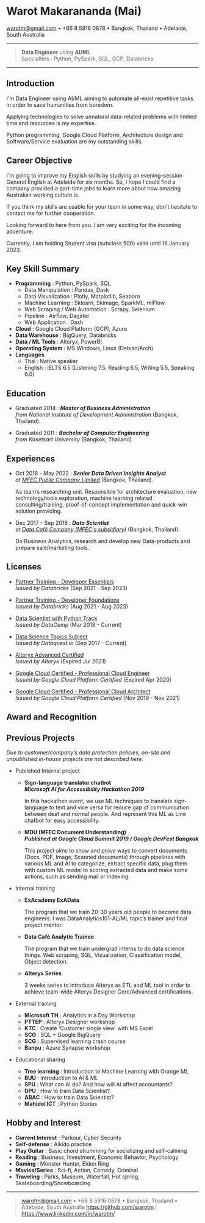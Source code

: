 Warot Makarananda (Mai)
=======================

<warotm@gmail.com> • +66 8 5916 0878 • Bangkok, Thailand • Adelaide, South Australia

----

> **Data Engineer** using **AI/ML**\
> Specialties : Python, PySpark, SQL, GCP, Databricks

----

Introduction
------------

I'm Data Engineer using AI/ML aiming to automate all-exist repetitive tasks in order to save humanities from boredom.

Applying technologies to solve unnatural data-related problems with limited time and resources is my expertise.

Python programming, Google Cloud Platform, Architecture design and Software/Service evaluation are my outstanding skills.

Career Objective
----------------

I'm going to improve my English skills by studying an evening-session General English at Adelaide for six months. So, I hope I could find a company provided a part-time jobs to learn more about how amazing Australian working culture is.

If you think my skills are usable for your team in some way, don't hesitate to contact me for further cooperation.

Looking forward to here from you. I am very exciting for the incoming adventure.

Currently, I am holding Student visa (subclass 500) valid until 16 January 2023.

Key Skill Summary
-----------------

- **Programming** : Python, PySpark, SQL
  - Data Manipulation : Pandas, Dask
  - Data Visualization : Plotly, Matplotlib, Seaborn
  - Machine Learning : Sklearn, Skimage, SparkML, mlFlow
  - Web Scraping / Web Automation : Scrapy, Selenium
  - Pipeline : Airflow, Dagster
  - Web Application : Dash
- **Cloud** : Google Cloud Platform (GCP), Azure
- **Data Warehouse** : BigQuery, Databricks
- **Data / ML Tools** : Alteryx, PowerBI
- **Operating System** : MS Windows, Linux (Debian/Arch)
- **Languages**
  - Thai : Native speaker
  - English : IELTS 6.5 (Listening 7.5, Reading 6.5, Writing 5.5, Speaking 6.0)

Education
---------

- Graduated 2014
:   ***Master of Business Administration**\
from National Institute of Development Administration* (Bangkok, Thailand).

- Graduated 2011
:   ***Bachelor of Computer Engineering**\
from Kasetsart University* (Bangkok, Thailand)

Experiences
-----------

- Oct 2018 - May 2022
:   ***Senior Data Driven Insights Analyst**\
at [MFEC Public Company Limited](https://www.mfec.co.th/)* (Bangkok, Thailand).

    As team’s researching unit. Responsible for architecture evaluation, new technology/tools exploration, machine learning related consulting/training, proof-of-concept implementation and quick-win solution providing.

- Dec 2017 - Sep 2018
:   ***Data Scientist**\
at [Data Café Company (MFEC's subsidiary)](https://datacafethailand.com/)* (Bangkok, Thailand).

    Do Business Analytics, research and develop new Data-products and prepare sale/marketing tools.

Licenses
--------

- [Partner Training - Developer Essentials](https://credentials.databricks.com/155b03e1-08dc-4210-8e83-98f553d75e4d)\
    *Issued by Databricks*
    (Sep 2021 - Sep 2023)

- [Partner Training - Developer Foundations](https://credentials.databricks.com/0701c154-349f-426c-8169-356cbb8bf59c)\
    *Issued by Databricks*
    (Aug 2021 - Aug 2023)

- [Data Scientist with Python Track](https://www.datacamp.com/statement-of-accomplishment/track/3f8a3dcee414a38050ead385dc11a35d02ea2010)\
    *Issued by DataCamp*
    (Mar 2018 - Current)

- [Data Science Topics Subject](https://app.dataquest.io/view_cert/GZCQJP0S6WLYQT99BFHJ/)\
    *Issued by Dataquest.io*
    (Sep 2017 - Current)

- [Alteryx Advanced Certified](https://s3.us-east-2.amazonaws.com/ayx.certificates/20190726_AlterxDesignerAdvanced0TPn5UeR0Tw8GRaxmTFmb1clW5FUtmWlVdOdlWrBHVUhGbt9ENJpnT.pdf)\
    *Issued by Alteryx*
    (Expired Jul 2021)

- [Google Cloud Certified - Professional Cloud Engineer](https://www.credential.net/22ecaff3-6f9a-44c8-a1f6-634d7cfab919)\
    *Issued by Google Cloud Platform Certified*
    (Expired Apr 2020)

- [Google Cloud Certified - Professional Cloud Architect](https://www.credential.net/ad768d5a-4abd-4e87-9afd-69e19c97a652)\
    *Issued by Google Cloud Platform Certified*
    (Nov 2019 - Nov 2021)

Award and Recognition
---------------------

Previous Projects
-----------------

*Due to customer/company’s data protection policies, on-site and unpublished in-house projects are not described here.*

- Published Internal project
  - **Sign-language translator chatbot\
    *Microsoft AI for Accessibility Hackathon 2019***

    In this hackathon event, we use ML techniques to translate sign-language to text and vice versa for reduce gap of communication between deaf and normal people. And represent this ML as Line chatbot for easy accessibility.

  - **MDU (MFEC Document Understanding)\
    *Published at Google Cloud Summit 2019 / Google DevFest Bangkok***

    This project aims to show and prove ways to convert documents (Docs, PDF, Image, Scanned documents) through pipelines with various ML and AI to categorize, extract specific data, plug them with custom ML model to scoring extracted data and make some actions, such as sending mail or indexing.

- Internal training
  - **ExAcademy ExAData**

    The program that we train 20-30 years old people to become data engineers. I was DataAnalytics101-AL/ML topic’s trainer and final project mentor.

  - **Data Café Analytic Trainee**

    The program that we train undergrad interns to do data science things. Web scraping, SQL, Visualization, Classification model, Object detection.

  - **Alteryx Series**

    3 weeks series to introduce Alteryx as ETL and ML tool in order to achieve team-wide Alteryx Designer Core/Advanced certifications.

- External training
  - **Microsoft TH** : Analytics in a Day Workshop
  - **PTTEP** : Alteryx Designer workshop
  - **KTC** : Create 'Customer single view' with MS Excel
  - **SCG** : SQL + Google BigQuery
  - **SCG** : Supervised learning crash course
  - **Banpu** : Azure Synapse workshop

- Educational sharing
  - **Tree learning** : Introduction to Machine Learning with Orange ML
  - **BUU** : Introduction to AI & ML
  - **SPU** : What can AI do? And how will AI affect accountants?
  - **DPU** : How to train Data Scientist?
  - **ABAC** : How to train Data Scientist?
  - **Mahidol ICT** : Python Stories

Hobby and Interest
------------------

- **Current Interest** : Parkour, Cyber Security
- **Self-defense** : Aikido practice
- **Play Guitar** : Basic chord strumming for socializing and self-calming
- **Reading** : Business, Investment, Economic Behavior, Psychology
- **Gaming** : Monster Hunter, Elden Ring
- **Movies/Series** : Sci-fi, Action, Comedy, Criminal
- **Traveling** : Parks, Museum, Waterfall, Hot spring, Skateboarding/Snowboarding

----

> <warotm@gmail.com> • +66 8 5916 0878 • Bangkok, Thailand • Adelaide, South Australia
> https://github.com/warotm | https://www.linkedin.com/in/warotm/
